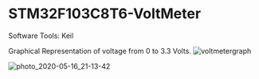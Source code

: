 # STM32F103C8T6-VoltMeter

Software Tools: Keil

Graphical Representation of voltage from 0 to 3.3 Volts.
![voltmetergraph](https://user-images.githubusercontent.com/42911246/81778616-d55eda00-9510-11ea-8115-821932b93cab.jpg)

![photo_2020-05-16_21-13-42](https://user-images.githubusercontent.com/42911246/82124046-3ceb8280-97ba-11ea-9a25-2e8d10c0bdd4.jpg)
